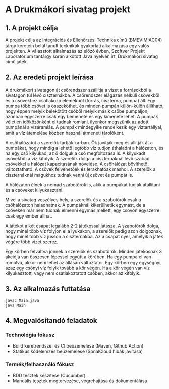 # A Drukmákori sivatag projekt

## 1. A projekt célja

A projekt célja az Integrációs és Ellenőrzési Technika című (BMEVIMIAC04) tárgy keretein belül tanult tecknikák gyakorlati alkalmazása egy valós projekten. A választott alkalmazás az előző évben, Szoftver Projekt Laboratórium tantárgy során alkotott  Java nyelven írt, Drukmákóri sivatag című játék.


## 2. Az eredeti projekt  leírása

A drukmákori sivatagon át csőrendszer szállítja a vizet a forrásokból a
sivatagon túl lévő ciszternákba. A csőrendszer elágazás nélküli
csövekből és a csövekhez csatlakozó elemekből (forrás, ciszterna, pumpa) áll. Egy pumpa több  csövet is
összeköthet, és minden pumpán külön-külön állítható, hogy éppen melyik belekötött csőből
melyik másik csőbe pumpáljon, azonban egyszerre csak egy bemenete és egy kimenete lehet. A pumpák véletlen időközönként el tudnak
romlani, ilyenkor megszűnik az adott pumpánál a vízáramlás. A pumpák mindegyike
rendelkezik egy víztartállyal, amit a víz átemelése közben használ átmeneti tárolóként.

A csőhálózatot a szerelők tartják karban. Ők javítják meg és állítják át
a pumpákat, hogy mindig a lehető legtöbb víz tudjon áthaladni a hálózaton, és ha egy cső
kilyukad, az ő dolguk a cső megfoltozása is. A kilyukadt csövekből a víz kifolyik. A szerelők dolga a ciszternáknál lévő szabad
csövekkel a hálózat kapacitásának növelése. A csőhálózat bővíthető, változtatható. A csövek felvehetőek és lerakhatóak máshol. A szerelők a ciszternáknál magukhoz tudnak
venni új csövet és pumpát is.

A hálózaton élnek a nomád szabotőrök is, akik a pumpákat tudják átállítani és a csöveket kilyukasztani.

Mivel a sivatag veszélyes hely, a szerelők és a szabotőrök csak a csőhálózaton haladhatnak. A
pumpáknál kikerülhetik egymást, de a csöveken már nem tudnak elmenni egymás mellett, egy
csövön egyszerre csak egy ember állhat.

A játékot a két csapat legalább 2-2 játékossal játssza. A szabotőrök dolga, hogy minél több víz
folyjon el a lyukakon, a szerelők pedig azon dolgoznak, hogy minél több víz jusson a
ciszternákba. Az a csapat nyer, amelyik a játék végére több vizet szerez.

Egy körben felváltva jönnek a szerelők és szabotőrök. Minden játékosnak 3 akciója van
összesen lépéssel együtt a körében. Ha egy pumpa el van romolva, akkor nem lehet az állásán változtatni. Egy körben egy
egységnyi, azaz egy csőnyi víz folyik tovább a kör végén. Ha a kör végén van víz
kilyukasztott, vagy nem csatlakoztatott csőben, akkor az kifolyik.


## 3. Az alkalmazás futtatása
`javac Main.java`  
`java Main`  


## 4. Megvalósítandó feladatok

### Technológia fókusz
- Build keretrendszer és CI beüzemelése (Maven, Github Action)
- Statikus kódelemzés beüzemelése (SonalCloud hibák javítása)
### Termék/felhasználó fókusz
- BDD tesztek készítése (Cucumber)
- Manuális tesztek megtervezése, végrehajtása és dokumentálása